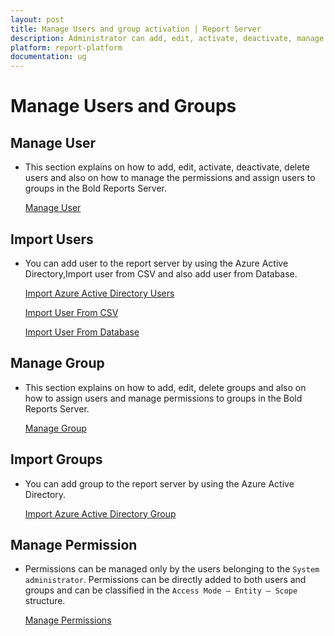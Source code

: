 ```yaml
---
layout: post
title: Manage Users and group activation | Report Server
description: Administrator can add, edit, activate, deactivate, manage permissions, assign users to groups and delete users in the Bold Reports Cloud.
platform: report-platform
documentation: ug
---
```


# Manage Users and Groups

## Manage User

* This section explains on how to add, edit, activate, deactivate, delete users and also on how to manage the permissions and assign users to groups in the Bold Reports Server.

    [Manage User](/on-premise/manage-users-and-groups/users/manage-users/)

## Import Users

* You can add user to the report server by using the Azure Active Directory,Import user from CSV and also add user from Database.

    [Import Azure Active Directory Users](/on-premise/manage-users-and-groups/users/import-users/import-azure-active-directory-users/)

    [Import User From CSV](/on-premise/manage-users-and-groups/users/import-users/import-users-from-csv/)

    [Import User From Database](/on-premise/manage-users-and-groups/users/import-users/import-users-from-database//on-premise/manage-users/)

## Manage Group

* This section explains on how to add, edit, delete groups and also on how to assign users and manage permissions to groups in the Bold Reports Server.

    [Manage Group](/on-premise/manage-users-and-groups/groups/manage-groups/)

## Import Groups

* You can add group to the report server by using the Azure Active Directory.

    [Import Azure Active Directory Group](/on-premise/manage-users-and-groups/groups/import-groups/import-azure-active-directory-groups/)

## Manage Permission

* Permissions can be managed only by the users belonging to the `System administrator`. Permissions can be directly added to both users and groups and can be classified in the `Access Mode – Entity – Scope` structure.

   [Manage Permissions](/on-premise/manage-permissions/)